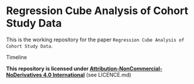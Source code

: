 # Regression Cube Analysis of Cohort Study Data

This is the working repository for the paper `Regression Cube Analysis of Cohort Study Data`.

Timeline

**This repository is licensed under [Attribution-NonCommercial-NoDerivatives 4.0 International](https://creativecommons.org/licenses/by-nc-nd/4.0/)** (see LICENCE.md)
